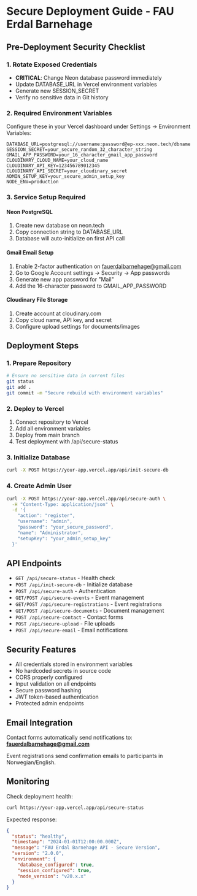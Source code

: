 # Secure Deployment Guide - FAU Erdal Barnehage

## Pre-Deployment Security Checklist

### 1. Rotate Exposed Credentials
- **CRITICAL**: Change Neon database password immediately
- Update DATABASE_URL in Vercel environment variables
- Generate new SESSION_SECRET
- Verify no sensitive data in Git history

### 2. Required Environment Variables

Configure these in your Vercel dashboard under Settings → Environment Variables:

```
DATABASE_URL=postgresql://username:password@ep-xxx.neon.tech/dbname
SESSION_SECRET=your_secure_random_32_character_string
GMAIL_APP_PASSWORD=your_16_character_gmail_app_password
CLOUDINARY_CLOUD_NAME=your_cloud_name
CLOUDINARY_API_KEY=123456789012345
CLOUDINARY_API_SECRET=your_cloudinary_secret
ADMIN_SETUP_KEY=your_secure_admin_setup_key
NODE_ENV=production
```

### 3. Service Setup Required

#### Neon PostgreSQL
1. Create new database on neon.tech
2. Copy connection string to DATABASE_URL
3. Database will auto-initialize on first API call

#### Gmail Email Setup
1. Enable 2-factor authentication on fauerdalbarnehage@gmail.com
2. Go to Google Account settings → Security → App passwords
3. Generate new app password for "Mail"
4. Add the 16-character password to GMAIL_APP_PASSWORD

#### Cloudinary File Storage
1. Create account at cloudinary.com
2. Copy cloud name, API key, and secret
3. Configure upload settings for documents/images

## Deployment Steps

### 1. Prepare Repository
```bash
# Ensure no sensitive data in current files
git status
git add .
git commit -m "Secure rebuild with environment variables"
```

### 2. Deploy to Vercel
1. Connect repository to Vercel
2. Add all environment variables
3. Deploy from main branch
4. Test deployment with /api/secure-status

### 3. Initialize Database
```bash
curl -X POST https://your-app.vercel.app/api/init-secure-db
```

### 4. Create Admin User
```bash
curl -X POST https://your-app.vercel.app/api/secure-auth \
  -H "Content-Type: application/json" \
  -d '{
    "action": "register",
    "username": "admin",
    "password": "your_secure_password",
    "name": "Administrator",
    "setupKey": "your_admin_setup_key"
  }'
```

## API Endpoints

- `GET /api/secure-status` - Health check
- `POST /api/init-secure-db` - Initialize database
- `POST /api/secure-auth` - Authentication
- `GET/POST /api/secure-events` - Event management
- `GET/POST /api/secure-registrations` - Event registrations
- `GET/POST /api/secure-documents` - Document management
- `POST /api/secure-contact` - Contact forms
- `POST /api/secure-upload` - File uploads
- `POST /api/secure-email` - Email notifications

## Security Features

- All credentials stored in environment variables
- No hardcoded secrets in source code
- CORS properly configured
- Input validation on all endpoints
- Secure password hashing
- JWT token-based authentication
- Protected admin endpoints

## Email Integration

Contact forms automatically send notifications to: **fauerdalbarnehage@gmail.com**

Event registrations send confirmation emails to participants in Norwegian/English.

## Monitoring

Check deployment health:
```bash
curl https://your-app.vercel.app/api/secure-status
```

Expected response:
```json
{
  "status": "healthy",
  "timestamp": "2024-01-01T12:00:00.000Z",
  "message": "FAU Erdal Barnehage API - Secure Version",
  "version": "2.0.0",
  "environment": {
    "database_configured": true,
    "session_configured": true,
    "node_version": "v20.x.x"
  }
}
```
